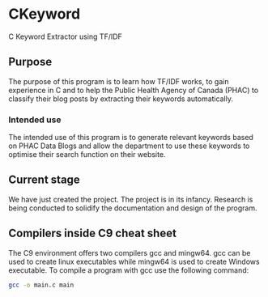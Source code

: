 # CKeyword
C Keyword Extractor using TF/IDF

## Purpose
The purpose of this program is to learn how TF/IDF works, to gain experience in C and to help the Public Health Agency of Canada (PHAC) to classify their blog posts by extracting their keywords automatically.

### Intended use
The intended use of this program is to generate relevant keywords based on PHAC Data Blogs and allow the department to use these keywords to optimise their search function on their website.

## Current stage
We have just created the project. The project is in its infancy. Research is being conducted to solidify the documentation and design of the program.

## Compilers inside C9 cheat sheet
The C9 environment offers two compilers gcc and mingw64. gcc can be used to create linux executables while mingw64 is used to create Windows executable. To compile a program with gcc use the following command:
```Bash
gcc -o main.c main
```

